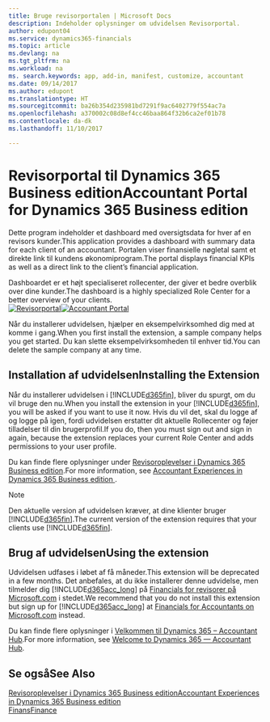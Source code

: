 ```yaml
---
title: Bruge revisorportalen | Microsoft Docs
description: Indeholder oplysninger om udvidelsen Revisorportal.
author: edupont04
ms.service: dynamics365-financials
ms.topic: article
ms.devlang: na
ms.tgt_pltfrm: na
ms.workload: na
ms. search.keywords: app, add-in, manifest, customize, accountant
ms.date: 09/14/2017
ms.author: edupont
ms.translationtype: HT
ms.sourcegitcommit: ba26b354d235981bd7291f9ac6402779f554ac7a
ms.openlocfilehash: a370002c08d8ef4cc46baa864f32b6ca2ef01b78
ms.contentlocale: da-dk
ms.lasthandoff: 11/10/2017

---
```

# <a name="accountant-portal-for-dynamics-365-business-edition"></a><span data-ttu-id="b1acf-103">Revisorportal til Dynamics 365 Business edition</span><span class="sxs-lookup"><span data-stu-id="b1acf-103">Accountant Portal for Dynamics 365 Business edition</span></span>
<span data-ttu-id="b1acf-104">Dette program indeholder et dashboard med oversigtsdata for hver af en revisors kunder.</span><span class="sxs-lookup"><span data-stu-id="b1acf-104">This application provides a dashboard with summary data for each client of an accountant.</span></span> <span data-ttu-id="b1acf-105">Portalen viser finansielle nøgletal samt et direkte link til kundens økonomiprogram.</span><span class="sxs-lookup"><span data-stu-id="b1acf-105">The portal displays financial KPIs as well as a direct link to the client’s financial application.</span></span>  

<span data-ttu-id="b1acf-106">Dashboardet er et højt specialiseret rollecenter, der giver et bedre overblik over dine kunder.</span><span class="sxs-lookup"><span data-stu-id="b1acf-106">The dashboard is a highly specialized Role Center for a better overview of your clients.</span></span>  
<span data-ttu-id="b1acf-107">[![Revisorportal](./media/ui-extensions-accportal/accountant-portal.png)](https://go.microsoft.com/fwlink/?linkid=851257)</span><span class="sxs-lookup"><span data-stu-id="b1acf-107">[![Accountant Portal](./media/ui-extensions-accportal/accountant-portal.png)](https://go.microsoft.com/fwlink/?linkid=851257)</span></span>

<span data-ttu-id="b1acf-108">Når du installerer udvidelsen, hjælper en eksempelvirksomhed dig med at komme i gang.</span><span class="sxs-lookup"><span data-stu-id="b1acf-108">When you first install the extension, a sample company helps you get started.</span></span> <span data-ttu-id="b1acf-109">Du kan slette eksempelvirksomheden til enhver tid.</span><span class="sxs-lookup"><span data-stu-id="b1acf-109">You can delete the sample company at any time.</span></span>  

## <a name="installing-the-extension"></a><span data-ttu-id="b1acf-110">Installation af udvidelsen</span><span class="sxs-lookup"><span data-stu-id="b1acf-110">Installing the Extension</span></span>
<span data-ttu-id="b1acf-111">Når du installerer udvidelsen i [!INCLUDE[d365fin](includes/d365fin_md.md)], bliver du spurgt, om du vil bruge den nu.</span><span class="sxs-lookup"><span data-stu-id="b1acf-111">When you install the extension in your [!INCLUDE[d365fin](includes/d365fin_md.md)], you will be asked if you want to use it now.</span></span> <span data-ttu-id="b1acf-112">Hvis du vil det, skal du logge af og logge på igen, fordi udvidelsen erstatter dit aktuelle Rollecenter og føjer tilladelser til din brugerprofil.</span><span class="sxs-lookup"><span data-stu-id="b1acf-112">If you do, then you must sign out and sign in again, because the extension replaces your current Role Center and adds permissions to your user profile.</span></span>  

<span data-ttu-id="b1acf-113">Du kan finde flere oplysninger under [Revisoroplevelser i Dynamics 365 Business edition](finance-accounting.md).</span><span class="sxs-lookup"><span data-stu-id="b1acf-113">For more information, see [Accountant Experiences in Dynamics 365 Business edition ](finance-accounting.md).</span></span>  

> [!NOTE]  
>  <span data-ttu-id="b1acf-114">Den aktuelle version af udvidelsen kræver, at dine klienter bruger [!INCLUDE[d365fin](includes/d365fin_md.md)].</span><span class="sxs-lookup"><span data-stu-id="b1acf-114">The current version of the extension requires that your clients use [!INCLUDE[d365fin](includes/d365fin_md.md)].</span></span>  

## <a name="using-the-extension"></a><span data-ttu-id="b1acf-115">Brug af udvidelsen</span><span class="sxs-lookup"><span data-stu-id="b1acf-115">Using the extension</span></span>
<span data-ttu-id="b1acf-116">Udvidelsen udfases i løbet af få måneder.</span><span class="sxs-lookup"><span data-stu-id="b1acf-116">This extension will be deprecated in a few months.</span></span> <span data-ttu-id="b1acf-117">Det anbefales, at du ikke installerer denne udvidelse, men tilmelder dig [!INCLUDE[d365acc_long](includes/d365acc_long_md.md)] på [Financials for revisorer på Microsoft.com](https://www.microsoft.com/en-us/dynamics365/financial-insights-for-accountants) i stedet.</span><span class="sxs-lookup"><span data-stu-id="b1acf-117">We recommend that you do not install this extension but sign up for [!INCLUDE[d365acc_long](includes/d365acc_long_md.md)] at [Financials for Accountants on Microsoft.com](https://www.microsoft.com/en-us/dynamics365/financial-insights-for-accountants) instead.</span></span>

<span data-ttu-id="b1acf-118">Du kan finde flere oplysninger i [Velkommen til Dynamics 365 – Accountant Hub](/dynamics365/accountants/index.md).</span><span class="sxs-lookup"><span data-stu-id="b1acf-118">For more information, see [Welcome to Dynamics 365 — Accountant Hub](/dynamics365/accountants/index.md).</span></span>  

## <a name="see-also"></a><span data-ttu-id="b1acf-119">Se også</span><span class="sxs-lookup"><span data-stu-id="b1acf-119">See Also</span></span>
[<span data-ttu-id="b1acf-120">Revisoroplevelser i Dynamics 365 Business edition</span><span class="sxs-lookup"><span data-stu-id="b1acf-120">Accountant Experiences in Dynamics 365 Business edition </span></span>](finance-accounting.md)  
[<span data-ttu-id="b1acf-121">Finans</span><span class="sxs-lookup"><span data-stu-id="b1acf-121">Finance</span></span>](finance.md)  

